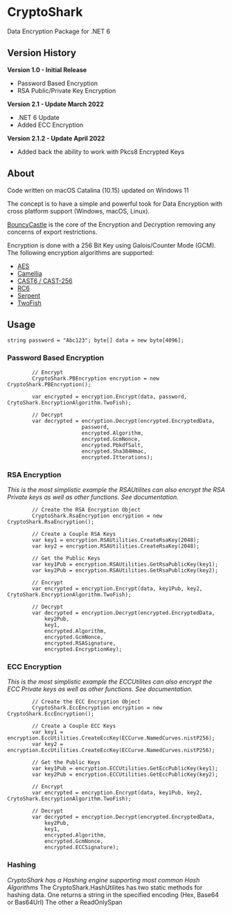 # CryptoShark
Data Encryption Package for .NET 6

## Version History
**Version 1.0 - Initial Release**

* Password Based Encryption
* RSA Public/Private Key Encryption

**Version 2.1 - Update March 2022**

* .NET 6 Update
* Added ECC Encryption 

**Version 2.1.2 - Update April 2022**
* Added back the ability to work with Pkcs8 Encrypted Keys

## About
Code written on macOS Catalina (10.15) updated on Windows 11

The concept is to have a simple and powerful took for Data Encryption with cross platform support (Windows, macOS, Linux).  

[BouncyCastle](https://www.bouncycastle.org) is the core of the Encryption and Decryption removing any concerns of export restrictions. 

Encryption is done with a 256 Bit Key using Galois/Counter Mode (GCM).  The following encryption algorithms are supported:

* [AES](https://en.wikipedia.org/wiki/Advanced_Encryption_Standard)
* [Camellia](https://en.wikipedia.org/wiki/Camellia_(cipher))
* [CAST6 / CAST-256](https://en.wikipedia.org/wiki/CAST-256)
* [RC6](https://en.wikipedia.org/wiki/RC6)
* [Serpent](https://en.wikipedia.org/wiki/Serpent_(cipher))
* [TwoFish](https://en.wikipedia.org/wiki/Twofish)
             
## Usage
`string password = "Abc123";
byte[] data = new byte[4096];`

### Password Based Encryption

            // Encrypt
            CryptoShark.PBEncryption encryption = new CryptoShark.PBEncryption();

            var encrypted = encryption.Encrypt(data, password, CrytoShark.EncryptionAlgorithm.TwoFish);

            // Decrypt
            var decrypted = encryption.Decrypt(encrypted.EncryptedData,
                            password,
                            encrypted.Algorithm,
                            encrypted.GcmNonce,
                            encrypted.PbkdfSalt,
                            encrypted.Sha384Hmac,
                            encrypted.Itterations);


### RSA Encryption
*This is the most simplistic example the RSAUtilites can also encrypt the RSA Private keys as well as other functions.  See documentation.*


            // Create the RSA Encryption Object
            CryptoShark.RsaEncryption encryption = new CryptoShark.RsaEncryption();

            // Create a Couple RSA Keys
            var key1 = encryption.RSAUtilities.CreateRsaKey(2048);
            var key2 = encryption.RSAUtilities.CreateRsaKey(2048);

            // Get the Public Keys
            var key1Pub = encryption.RSAUtilities.GetRsaPublicKey(key1);
            var key2Pub = encryption.RSAUtilities.GetRsaPublicKey(key2);

            // Encrypt
            var encrypted = encryption.Encrypt(data, key1Pub, key2, CrytoShark.EncryptionAlgorithm.TwoFish);

            // Decrypt
            var decrypted = encryption.Decrypt(encrypted.EncryptedData,
                key2Pub,
                key1,
                encrypted.Algorithm,
                encrypted.GcmNonce,
                encrypted.RSASignature,
                encrypted.EncryptionKey);


### ECC Encryption
*This is the most simplistic example the ECCUtilites can also encrypt the ECC Private keys as well as other functions.  See documentation.*


            // Create the ECC Encryption Object
            CryptoShark.EccEncryption encryption = new CryptoShark.EccEncryption();

            // Create a Couple ECC Keys
            var key1 = encryption.EccUtilities.CreateEccKey(ECCurve.NamedCurves.nistP256);
            var key2 = encryption.EccUtilities.CreateEccKey(ECCurve.NamedCurves.nistP256);

            // Get the Public Keys
            var key1Pub = encryption.ECCUtilities.GetEccPublicKey(key1);
            var key2Pub = encryption.ECCUtilities.GetEccPublicKey(key2);

            // Encrypt
            var encrypted = encryption.Encrypt(data, key1Pub, key2, CrytoShark.EncryptionAlgorithm.TwoFish);

            // Decrypt
            var decrypted = encryption.Decrypt(encrypted.EncryptedData,
                key2Pub,
                key1,
                encrypted.Algorithm,
                encrypted.GcmNonce,
                encrypted.ECCSignature);

### Hashing
*CryptoShark has a Hashing engine supporting most common Hash Algorithms*
The CryptoShark.HashUtilites has two static methods for hashing data.
One returns a string in the specified encoding (Hex, Base64 or Bas64Url)
The other a ReadOnlySpan<byte>                 
                

